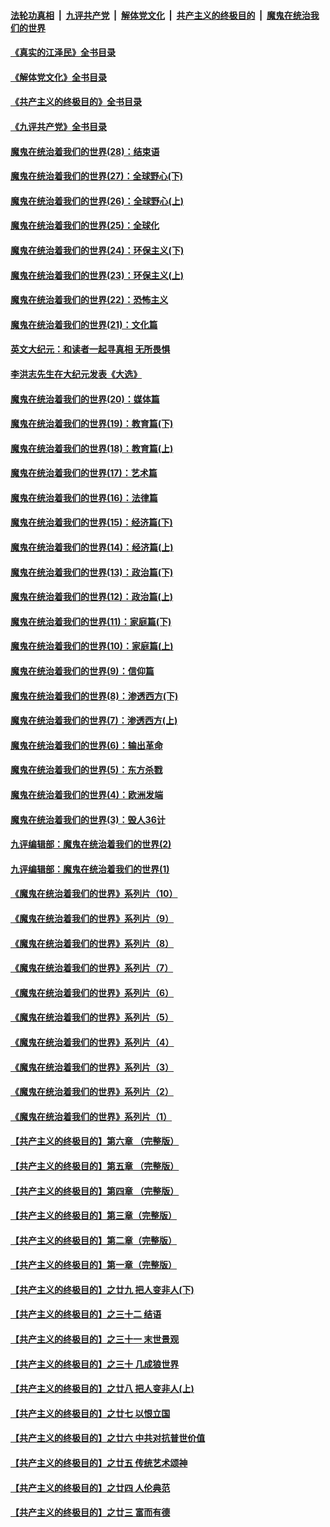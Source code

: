 ####  [法轮功真相](../../../../basic/blob/master/README.md?t=08070801) &nbsp;|&nbsp; [九评共产党](../../../../9ping.md/blob/master/README.md?t=08070801) &nbsp;|&nbsp; [解体党文化](../../../../jtdwh.md/blob/master/README.md?t=08070801)  &nbsp;|&nbsp; [共产主义的终极目的](../../../../gczydzjmd.md/blob/master/README.md?t=08070801) &nbsp;|&nbsp; [魔鬼在统治我们的世界](../../../../mgztzwmdsj.md/blob/master/README.md?t=08070801) 

#### [《真实的江泽民》全书目录](../pages/nsc422/n13721399.md?t=08070801) 

#### [《解体党文化》全书目录](../pages/nsc422/n13721157.md?t=08070801) 

#### [《共产主义的终极目的》全书目录](../pages/nsc422/n13721048.md?t=08070801) 

#### [《九评共产党》全书目录](../pages/nsc422/n13708085.md?t=08070801) 

#### [魔鬼在统治着我们的世界(28)：结束语](../pages/nsc422/n10936246.md?t=08070801) 

#### [魔鬼在统治着我们的世界(27)：全球野心(下)](../pages/nsc422/n10928319.md?t=08070801) 

#### [魔鬼在统治着我们的世界(26)：全球野心(上)](../pages/nsc422/n10900318.md?t=08070801) 

#### [魔鬼在统治着我们的世界(25)：全球化](../pages/nsc422/n10788205.md?t=08070801) 

#### [魔鬼在统治着我们的世界(24)：环保主义(下)](../pages/nsc422/n10695307.md?t=08070801) 

#### [魔鬼在统治着我们的世界(23)：环保主义(上)](../pages/nsc422/n10688613.md?t=08070801) 

#### [魔鬼在统治着我们的世界(22)：恐怖主义](../pages/nsc422/n10614727.md?t=08070801) 

#### [魔鬼在统治着我们的世界(21)：文化篇](../pages/nsc422/n10597706.md?t=08070801) 

#### [英文大纪元：和读者一起寻真相 无所畏惧](../pages/nsc422/n12542027.md?t=08070801) 

#### [李洪志先生在大纪元发表《大选》](../pages/nsc422/n12534746.md?t=08070801) 

#### [魔鬼在统治着我们的世界(20)：媒体篇](../pages/nsc422/n10586579.md?t=08070801) 

#### [魔鬼在统治着我们的世界(19)：教育篇(下)](../pages/nsc422/n10564808.md?t=08070801) 

#### [魔鬼在统治着我们的世界(18)：教育篇(上)](../pages/nsc422/n10526970.md?t=08070801) 

#### [魔鬼在统治着我们的世界(17)：艺术篇](../pages/nsc422/n10499093.md?t=08070801) 

#### [魔鬼在统治着我们的世界(16)：法律篇](../pages/nsc422/n10485969.md?t=08070801) 

#### [魔鬼在统治着我们的世界(15)：经济篇(下)](../pages/nsc422/n10469975.md?t=08070801) 

#### [魔鬼在统治着我们的世界(14)：经济篇(上)](../pages/nsc422/n10457370.md?t=08070801) 

#### [魔鬼在统治着我们的世界(13)：政治篇(下)](../pages/nsc422/n10448270.md?t=08070801) 

#### [魔鬼在统治着我们的世界(12)：政治篇(上)](../pages/nsc422/n10444576.md?t=08070801) 

#### [魔鬼在统治着我们的世界(11)：家庭篇(下)](../pages/nsc422/n10440961.md?t=08070801) 

#### [魔鬼在统治着我们的世界(10)：家庭篇(上)](../pages/nsc422/n10435448.md?t=08070801) 

#### [魔鬼在统治着我们的世界(9)：信仰篇](../pages/nsc422/n10432159.md?t=08070801) 

#### [魔鬼在统治着我们的世界(8)：渗透西方(下)](../pages/nsc422/n10429603.md?t=08070801) 

#### [魔鬼在统治着我们的世界(7)：渗透西方(上)](../pages/nsc422/n10426013.md?t=08070801) 

#### [魔鬼在统治着我们的世界(6)：输出革命](../pages/nsc422/n10421536.md?t=08070801) 

#### [魔鬼在统治着我们的世界(5)：东方杀戮](../pages/nsc422/n10417707.md?t=08070801) 

#### [魔鬼在统治着我们的世界(4)：欧洲发端](../pages/nsc422/n10414890.md?t=08070801) 

#### [魔鬼在统治着我们的世界(3)：毁人36计](../pages/nsc422/n10411583.md?t=08070801) 

#### [九评编辑部：魔鬼在统治着我们的世界(2)](../pages/nsc422/n10410036.md?t=08070801) 

#### [九评编辑部：魔鬼在统治着我们的世界(1)](../pages/nsc422/n10406825.md?t=08070801) 

#### [《魔鬼在统治着我们的世界》系列片（10）](../pages/nsc422/n12292670.md?t=08070801) 

#### [《魔鬼在统治着我们的世界》系列片（9）](../pages/nsc422/n12290859.md?t=08070801) 

#### [《魔鬼在统治着我们的世界》系列片（8）](../pages/nsc422/n12287445.md?t=08070801) 

#### [《魔鬼在统治着我们的世界》系列片（7）](../pages/nsc422/n12283425.md?t=08070801) 

#### [《魔鬼在统治着我们的世界》系列片（6）](../pages/nsc422/n12282314.md?t=08070801) 

#### [《魔鬼在统治着我们的世界》系列片（5）](../pages/nsc422/n12281419.md?t=08070801) 

#### [《魔鬼在统治着我们的世界》系列片（4）](../pages/nsc422/n12274024.md?t=08070801) 

#### [《魔鬼在统治着我们的世界》系列片（3）](../pages/nsc422/n12271322.md?t=08070801) 

#### [《魔鬼在统治着我们的世界》系列片（2）](../pages/nsc422/n12269049.md?t=08070801) 

#### [《魔鬼在统治着我们的世界》系列片（1）](../pages/nsc422/n12267575.md?t=08070801) 

#### [【共产主义的终极目的】第六章 （完整版）](../pages/nsc422/n11428913.md?t=08070801) 

#### [【共产主义的终极目的】第五章 （完整版）](../pages/nsc422/n11428912.md?t=08070801) 

#### [【共产主义的终极目的】第四章 （完整版）](../pages/nsc422/n11428907.md?t=08070801) 

#### [【共产主义的终极目的】第三章（完整版）](../pages/nsc422/n11428848.md?t=08070801) 

#### [【共产主义的终极目的】第二章（完整版）](../pages/nsc422/n11428831.md?t=08070801) 

#### [【共产主义的终极目的】第一章（完整版）](../pages/nsc422/n11417651.md?t=08070801) 

#### [【共产主义的终极目的】之廿九 把人变非人(下)](../pages/nsc422/n11344140.md?t=08070801) 

#### [【共产主义的终极目的】之三十二 结语](../pages/nsc422/n11360535.md?t=08070801) 

#### [【共产主义的终极目的】之三十一 末世景观](../pages/nsc422/n11351129.md?t=08070801) 

#### [【共产主义的终极目的】之三十 几成狼世界](../pages/nsc422/n11348280.md?t=08070801) 

#### [【共产主义的终极目的】之廿八 把人变非人(上)](../pages/nsc422/n11340492.md?t=08070801) 

#### [【共产主义的终极目的】之廿七 以恨立国](../pages/nsc422/n11336944.md?t=08070801) 

#### [【共产主义的终极目的】之廿六 中共对抗普世价值](../pages/nsc422/n11324785.md?t=08070801) 

#### [【共产主义的终极目的】之廿五 传统艺术颂神](../pages/nsc422/n11296396.md?t=08070801) 

#### [【共产主义的终极目的】之廿四 人伦典范](../pages/nsc422/n11296397.md?t=08070801) 

#### [【共产主义的终极目的】之廿三 富而有德](../pages/nsc422/n11283598.md?t=08070801) 

